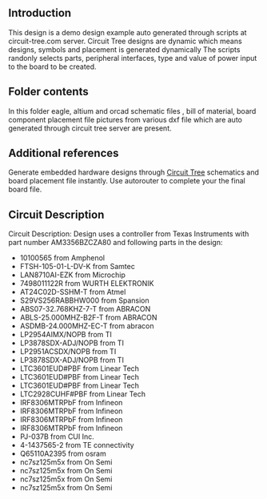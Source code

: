 ## Introduction
This design is a demo design example auto generated through scripts at circuit-tree.com server. 
Circuit Tree designs are dynamic which means designs, symbols and placement is generated dynamically
The scripts randonly selects parts, peripheral interfaces, type and value of power input to the board to be created.

## Folder contents
In this folder eagle, altium and orcad schematic files , bill of material, board component placement file 
pictures from various dxf file which are auto generated through circuit tree server are present.

## Additional references
Generate embedded hardware designs through [Circuit Tree](http://circuit-tree.com/) schematics and board placement file instantly. 
Use autorouter to complete your the final board file.

## Circuit Description
Circuit Description: Design uses a controller from Texas Instruments with part number AM3356BZCZA80 and following parts in the 
design:
- 10100565 from Amphenol
- FTSH-105-01-L-DV-K from Samtec
- LAN8710AI-EZK from Microchip
- 7498011122R from WURTH ELEKTRONIK
- AT24C02D-SSHM-T from Atmel
- S29VS256RABBHW000 from Spansion
- ABS07-32.768KHZ-7-T from ABRACON
- ABLS-25.000MHZ-B2F-T from ABRACON
- ASDMB-24.000MHZ-EC-T from abracon
- LP2954AIMX/NOPB from TI
- LP3878SDX-ADJ/NOPB  from TI
- LP2951ACSDX/NOPB from TI
- LP3878SDX-ADJ/NOPB  from TI
- LTC3601EUD#PBF from Linear Tech
- LTC3601EUD#PBF from Linear Tech
- LTC3601EUD#PBF from Linear Tech
- LTC2928CUHF#PBF from Linear Tech
- IRF8306MTRPbF from Infineon
- IRF8306MTRPbF from Infineon
- IRF8306MTRPbF from Infineon
- IRF8306MTRPbF from Infineon
- PJ-037B from CUI Inc.
- 4-1437565-2 from TE connectivity
- Q65110A2395 from osram
- nc7sz125m5x from On Semi
- nc7sz125m5x from On Semi
- nc7sz125m5x from On Semi
- nc7sz125m5x from On Semi
